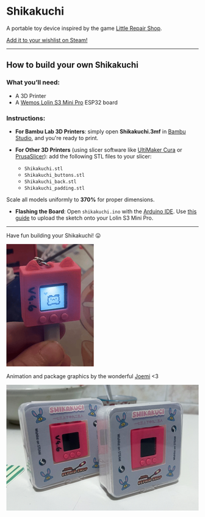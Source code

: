 # Shikakuchi

A portable toy device inspired by the game [Little Repair Shop](https://eventhorizonschool.itch.io/little-repair-shop).

[Add it to your wishlist on Steam!](https://store.steampowered.com/app/3247390/Little_Repair_Shop/)

---

## How to build your own Shikakuchi

### What you’ll need:

- A 3D Printer
- A [Wemos Lolin S3 Mini Pro](https://www.wemos.cc/en/latest/s3/s3_mini_pro.html) ESP32 board

### Instructions:

- **For Bambu Lab 3D Printers**: simply open **Shikakuchi.3mf** in [Bambu Studio](https://bambulab.com/en/download/studio), and you're ready to print.

- **For Other 3D Printers** (using slicer software like [UltiMaker Cura](https://ultimaker.com/it/software/ultimaker-cura/) or [PrusaSlicer](https://www.prusa3d.com/prusaslicer/)): add the following STL files to your slicer:

  - `Shikakuchi.stl`
  - `Shikakuchi_buttons.stl`
  - `Shikakuchi_back.stl`
  - `Shikakuchi_padding.stl`

Scale all models uniformly to **370%** for proper dimensions.

- **Flashing the Board**: Open `shikakuchi.ino` with the [Arduino IDE](https://www.arduino.cc/en/software). Use [this guide](https://www.wemos.cc/en/latest/tutorials/s3/get_started_with_arduino_s3.html) to upload the sketch onto your Lolin S3 Mini Pro.

---

Have fun building your Shikakuchi! 😛

![Preview](preview.gif)

Animation and package graphics by the wonderful [Joemi](https://github.com/nannamordor) <3

![Box Preview](preview_box.png)

